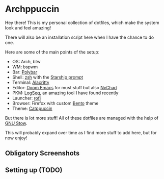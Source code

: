 # Archppuccin

Hey there! This is my personal collection of dotfiles, which make the system look and feel amazing!

There will also be an installation script here when I have the chance to do one.

Here are some of the main points of the setup:

- OS: Arch, btw
- WM: bspwm
- Bar: [Polybar](https://github.com/polybar/polybar)
- Shell: [zsh](https://wiki.archlinux.org/title/Zsh) with the [Starship prompt](https://starship.rs/)
- Terminal: [Alacritty](https://alacritty.org/)
- Editor: [Doom Emacs](https://github.com/hlissner/doom-emacs) for must stuff but also [NvChad](https://github.com/NvChad/NvChad)
- PKM: [LogSeq](https://github.com/logseq/logseq), an amazing tool I have found recently
- Launcher: [rofi](https://github.com/davatorium/rofi/)
- Browser: Firefox with custom [Bento](https://github.com/migueravila/Bento) theme
- Theme: [Catppuccin](https://github.com/catppuccin/)

But there is lot more stuff! All of these dotfiles are managed with the help of [GNU Stow](https://www.gnu.org/software/stow/).

This will probably expand over time as I find more stuff to add here, but for now enjoy!

## Obligatory Screenshots

## Setting up (TODO)
